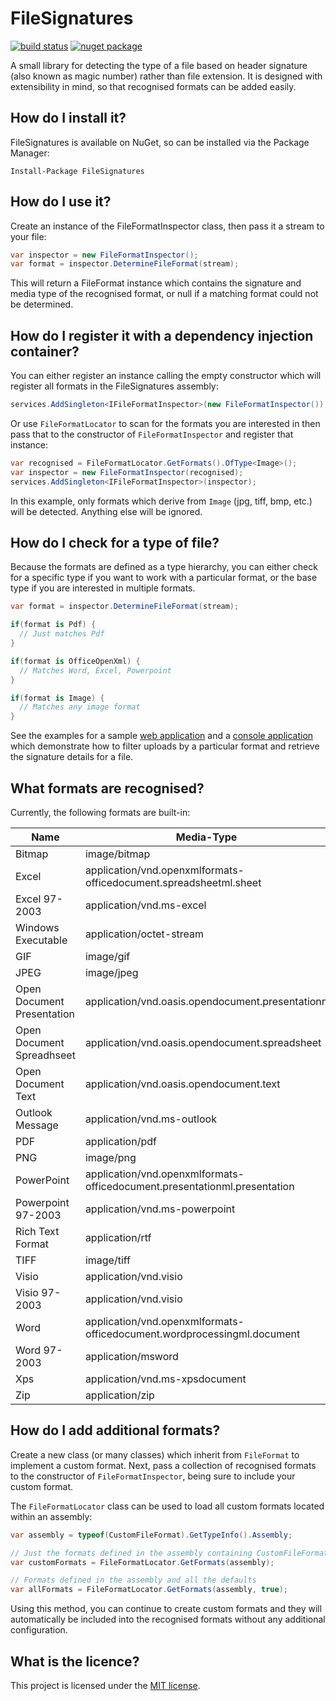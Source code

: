 # FileSignatures

[![build status](https://ci.appveyor.com/api/projects/status/github/neilharvey/filesignatures?svg=true)](https://ci.appveyor.com/project/neilharvey/filesignatures)
[![nuget package](https://badge.fury.io/nu/FileSignatures.svg)](https://www.nuget.org/packages/FileSignatures)

A small library for detecting the type of a file based on header signature (also known as magic number) rather than file extension.  It is designed with extensibility in mind, so that recognised formats can be added easily.

## How do I install it?

FileSignatures is available on NuGet, so can be installed via the Package Manager:

```
Install-Package FileSignatures
```

## How do I use it?

Create an instance of the FileFormatInspector class, then pass it a stream to your file:

```cs
var inspector = new FileFormatInspector();
var format = inspector.DetermineFileFormat(stream);
``` 

This will return a FileFormat instance which contains the signature and media type of the recognised format,
or null if a matching format could not be determined.

## How do I register it with a dependency injection container?

You can either register an instance calling the empty constructor which will register all formats in the FileSignatures assembly:

```cs
services.AddSingleton<IFileFormatInspector>(new FileFormatInspector());
```

Or use `FileFormatLocator` to scan for the formats you are interested in then pass that to the constructor of `FileFormatInspector` and register that instance:

```cs
var recognised = FileFormatLocator.GetFormats().OfType<Image>();
var inspector = new FileFormatInspector(recognised);
services.AddSingleton<IFileFormatInspector>(inspector);
```
    
In this example, only formats which derive from `Image` (jpg, tiff, bmp, etc.) will be detected.  Anything else will be ignored.

## How do I check for a type of file?

Because the formats are defined as a type hierarchy, you can either check for a specific type if you want
to work with a particular format, or the base type if you are interested in multiple formats.

```cs
var format = inspector.DetermineFileFormat(stream);

if(format is Pdf) {
  // Just matches Pdf
}

if(format is OfficeOpenXml) {
  // Matches Word, Excel, Powerpoint
}

if(format is Image) {
  // Matches any image format
}

```

See the examples for a sample [web application](https://github.com/neilharvey/FileSignatures/tree/master/examples/WebApplication) and a [console application](https://github.com/neilharvey/FileSignatures/tree/master/examples/ConsoleApplication) which demonstrate how to filter uploads by a particular format and retrieve the signature details for a file.

## What formats are recognised?

Currently, the following formats are built-in:

| Name                       | Media-Type                                                                | Extension
|----------------------------|---------------------------------------------------------------------------|--------
| Bitmap                     | image/bitmap                                                              | .bmp
| Excel                      | application/vnd.openxmlformats-officedocument.spreadsheetml.sheet         | .xlsx
| Excel 97-2003              | application/vnd.ms-excel                                                  | .xls
| Windows Executable         | application/octet-stream                                                  | .exe
| GIF                        | image/gif                                                                 | .gif
| JPEG                       | image/jpeg                                                                | .jpeg
| Open Document Presentation | application/vnd.oasis.opendocument.presentationn                          | .odp
| Open Document Spreadhseet  | application/vnd.oasis.opendocument.spreadsheet                            | .ods
| Open Document Text         | application/vnd.oasis.opendocument.text                                   | .odt
| Outlook Message            | application/vnd.ms-outlook                                                | .msg
| PDF                        | application/pdf                                                           | .pdf
| PNG                        | image/png                                                                 | .png
| PowerPoint                 | application/vnd.openxmlformats-officedocument.presentationml.presentation | .pptx
| Powerpoint 97-2003         | application/vnd.ms-powerpoint                                             | .ppt
| Rich Text Format           | application/rtf                                                           | .rtf
| TIFF                       | image/tiff                                                                | .tif
| Visio                      | application/vnd.visio                                                     | .vsdx
| Visio 97-2003              | application/vnd.visio                                                     | .vsd
| Word                       | application/vnd.openxmlformats-officedocument.wordprocessingml.document   | .docx
| Word 97-2003               | application/msword                                                        | .doc
| Xps                        | application/vnd.ms-xpsdocument                                            | .xps
| Zip                        | application/zip                                                           | .zip

## How do I add additional formats?

Create a new class (or many classes) which inherit from `FileFormat` to implement a custom format. Next, pass a collection of recognised formats to the constructor of `FileFormatInspector`, being sure to include your custom format.

The `FileFormatLocator` class can be used to load all custom formats located within an assembly:

```cs 
var assembly = typeof(CustomFileFormat).GetTypeInfo().Assembly;

// Just the formats defined in the assembly containing CustomFileFormat
var customFormats = FileFormatLocator.GetFormats(assembly);

// Formats defined in the assembly and all the defaults
var allFormats = FileFormatLocator.GetFormats(assembly, true);
```

Using this method, you can continue to create custom formats and they will automatically be included into the recognised formats without any additional configuration.

## What is the licence?

This project is licensed under the [MIT license](LICENSE).
